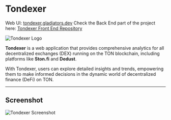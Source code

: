 # Tondexer

Web UI: [tondexer.gladiators.dev](https://tondexer.gladiators.dev)
Check the Back End part of the project here: [Tondexer Front End Repository](https://github.com/The-Analytics-Gladiators/tondexer)

![Tondexer Logo](https://raw.github.com/the-analytics-gladiators/tondexer/main/logos/tondexer-logo.jpg)

**Tondexer** is a web application that provides comprehensive analytics for all decentralized exchanges (DEX) running on the TON blockchain, including platforms like **Ston.fi** and **Dedust**.

With Tondexer, users can explore detailed insights and trends, empowering them to make informed decisions in the dynamic world of decentralized finance (DeFi) on TON.

---

## Screenshot

![Tondexer Screenshot](https://raw.github.com/the-analytics-gladiators/tondexer/main/logos/tondexer-screenshot.png)

